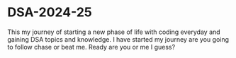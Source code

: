 # DSA-2024-25
This my journey of starting a new phase of life with coding everyday and gaining DSA topics and knowledge. I have started my journey are you going to follow chase or beat me. Ready are you or me I guess?
